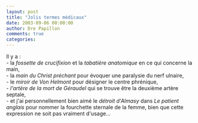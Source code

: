 ```yaml
---
layout: post
title: "Jolis termes médicaux"
date: 2003-09-06 00:00:00
author: Dre Papillon
comments: true
categories: 
---
```



Il y a :<BR>- la *fossette de crucifixion* et la *tabatière anatomique* en ce qui concerne la main,<BR>- la *main du Christ préchant* pour évoquer une paralysie du nerf ulnaire,<BR>- le *miroir de Von Helmont* pour désigner le centre phrénique,<BR>- *l'artère de la mort de Géraudel* qui se trouve être la deuxième artère septale,<BR>- et j'ai personnellement bien aimé le *détroit d'Almasy* dans *Le patient anglais* pour nommer la fourchette sternale de la femme, bien que cette expression ne soit pas vraiment d'usage...
